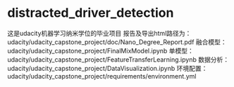 # distracted_driver_detection
这是udacity机器学习纳米学位的毕业项目
报告及导出html路径为：udacity/udacity_capstone_project/doc/Nano_Degree_Report.pdf
融合模型：udacity/udacity_capstone_project/FinalMixModel.ipynb
单模型：udacity/udacity_capstone_project/FeatureTransferLearning.ipynb
数据分析：udacity/udacity_capstone_project/DataVisualization.ipynb
环境配置：udacity/udacity_capstone_project/requirements/environment.yml